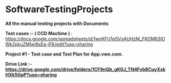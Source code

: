 # SoftwareTestingProjects
**All the manual testing projects with Documents**

**Test cases :- ( CCD Machine )**  : https://docs.google.com/spreadsheets/d/1woKFU1pSVxAUHzM_FKOM63IOWk2pkuZMIwi8xEa-jFA/edit?usp=sharing



**Project #1 - Test case and Test Plan for App.vwo.com.**

**Drive Link :- https://drive.google.com/drive/folders/1CF9nQb_gKGJ_TN4Fvb8CuyXxkHXk5GpP?usp=sharing**



